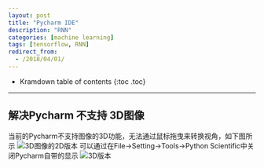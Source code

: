 ```yaml
---
layout: post
title: "Pycharm IDE"
description: "RNN"
categories: [machine learning]
tags: [tensorflow, RNN]
redirect_from: 
  - /2018/04/01/
---  
```

* Kramdown table of contents
{:toc .toc}
---

## 解决Pycharm 不支持 3D图像
当前的Pycharm不支持图像的3D功能，无法通过鼠标拖曳来转换视角，如下图所示
![3D图像的2D版本](http://p30p0kjya.bkt.clouddn.com/3D%E7%BB%98%E5%9B%BE%E7%9A%842D%E7%89%88%E6%9C%AC.PNG)
可以通过在File->Setting->Tools->Python Scientific中关闭Pycharm自带的显示
![3D版本](http://p30p0kjya.bkt.clouddn.com/3D%20%E7%BB%98%E5%9B%BE%E7%89%88%E6%9C%AC.PNG)



